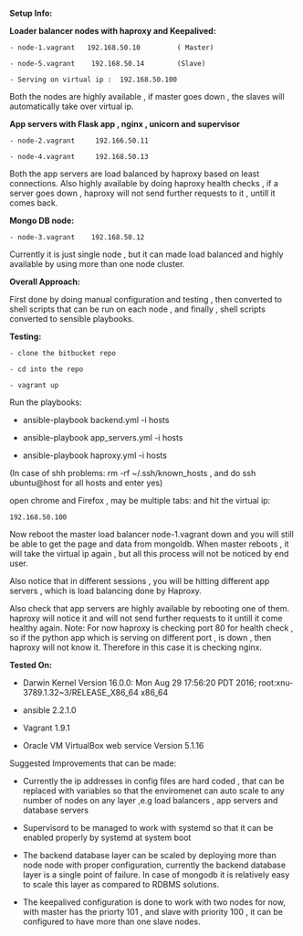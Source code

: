 **Setup Info:**

**Loader balancer nodes with haproxy and Keepalived:**

    - node-1.vagrant   192.168.50.10         ( Master)

    - node-5.vagrant    192.168.50.14        (Slave)

    - Serving on virtual ip :  192.168.50.100    

Both the nodes are highly available , if master goes down , the slaves will automatically take over virtual ip.


**App servers with Flask app , nginx , unicorn and supervisor**

    - node-2.vagrant     192.166.50.11

    - node-4.vagrant     192.168.50.13

Both the app servers are load balanced by haproxy based on least connections. Also highly available by doing haproxy health checks , if a server goes down , haproxy will not send further requests to it , untill it comes back.


**Mongo DB node:**


    - node-3.vagrant    192.168.50.12


Currently it is just single node , but it can made load balanced and highly available by using more than one node cluster.



**Overall Approach:**

First done by doing manual configuration and testing , then converted to shell scripts that can be run on each node , and finally , shell scripts converted to sensible playbooks.


**Testing:**

    - clone the bitbucket repo

    - cd into the repo

    - vagrant up


Run the playbooks:

  - ansible-playbook backend.yml -i hosts

  - ansible-playbook app_servers.yml -i hosts

  - ansible-playbook haproxy.yml -i hosts


(In case of shh problems: rm -rf ~/.ssh/known_hosts , 
and do ssh ubuntu@host for all hosts and enter yes)


open chrome and Firefox , may be multiple tabs:
and hit the virtual ip:


    192.168.50.100


Now reboot the master load balancer node-1.vagrant down 
and you will still be able to get the page and data from mongoldb. When master reboots , it will take the virtual ip again , but all this process will not be noticed by end user.


Also notice that in different sessions , you will be hitting different app servers , which is load balancing done by Haproxy.


Also check that app servers are highly available by rebooting one of them. haproxy will notice it and will not 
send further requests to it untill it come healthy again.
Note: For now haproxy is checking port 80 for health check , so if the python app which is serving on different port , is down , then haproxy will not know it. Therefore in this case it is checking nginx.


**Tested On:**

  - Darwin Kernel Version 16.0.0: Mon Aug 29 17:56:20 PDT 2016; root:xnu-3789.1.32~3/RELEASE_X86_64 x86_64

  - ansible 2.2.1.0

  - Vagrant 1.9.1

  - Oracle VM VirtualBox web service Version 5.1.16




Suggested Improvements that can be made:

- Currently the ip addresses in config files are hard coded , that can be replaced with variables
  so that the enviromenet can auto scale to any number of nodes on any layer ,e.g load balancers , app servers
  and database servers

- Supervisord to be managed to work with systemd so that it can be enabled properly by systemd at system boot

- The backend database layer can be scaled by deploying more than node node with proper configuration,
  currently the backend database layer is a single point of failure. In case of mongodb it is relatively
  easy to scale this layer as compared to RDBMS solutions.

- The keepalived configuration is done to work with two nodes for now, with master has the priorty 101 , and slave with
  priority 100 , it can be configured to have more than one slave nodes.